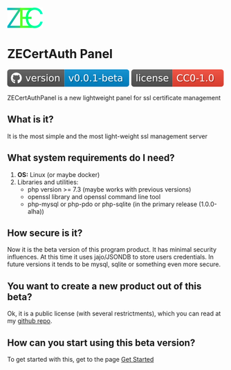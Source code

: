 ![Logo](images/logo.svg)
# ZECertAuth Panel
![Version](images/version.svg) ![License](images/license.svg)

ZECertAuthPanel is a new lightweight panel for ssl certificate management

## What is it?
It is the most simple and the most light-weight ssl management server

## What system requirements do I need?
1. **OS:** Linux (or maybe docker)
2. Libraries and utilities:
    * php version >= 7.3 (maybe works with previous versions)
    * openssl library and openssl command line tool
    * php-mysql or php-pdo or php-sqlite (in the primary release (1.0.0-alha))

## How secure is it?
Now it is the beta version of this program product. It has minimal security influences. At this time it uses jajo/JSONDB to store users credentials. In future versions it tends to be mysql, sqlite or something even more secure.

## You want to create a new product out of this beta?
Ok, it is a public license (with several restrictments), which you can read at my [github repo](https://github.com/cajemam/ZECertAuthPanel).

## How can you start using this beta version?
To get started with this, get to the page [Get Started](/getting-started)